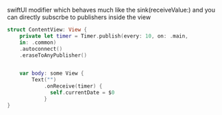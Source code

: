 swiftUI modifier which behaves much like the sink(receiveValue:) and you can directly subscrbe to publishers inside the view
```Swift
struct ContentView: View {
	private let timer = Timer.publish(every: 10, on: .main,
	in: .common)
	.autoconnect()
	.eraseToAnyPublisher()


	var body: some View {
		Text("")
			.onReceive(timer) {
			  self.currentDate = $0
			}
}
```